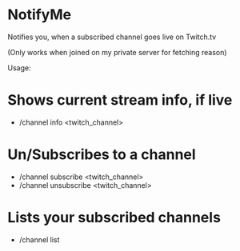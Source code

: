 # NotifyMe

Notifies you, when a subscribed channel goes live on Twitch.tv

(Only works when joined on my private server for fetching reason)

Usage:
# Shows current stream info, if live
- /channel info <twitch_channel>

# Un/Subscribes to a channel
- /channel subscribe <twitch_channel>
- /channel unsubscribe <twitch_channel>

# Lists your subscribed channels
- /channel list

